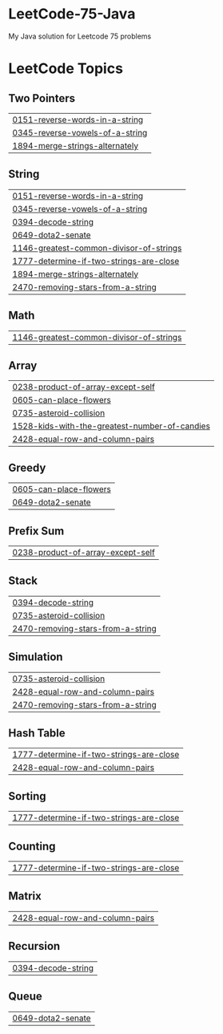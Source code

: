 # LeetCode-75-Java
My Java solution for Leetcode 75 problems 

<!---LeetCode Topics Start-->
# LeetCode Topics
## Two Pointers
|  |
| ------- |
| [0151-reverse-words-in-a-string](https://github.com/SanthiyaNehru/LeetCode-75-Java/tree/master/0151-reverse-words-in-a-string) |
| [0345-reverse-vowels-of-a-string](https://github.com/SanthiyaNehru/LeetCode-75-Java/tree/master/0345-reverse-vowels-of-a-string) |
| [1894-merge-strings-alternately](https://github.com/SanthiyaNehru/LeetCode-75-Java/tree/master/1894-merge-strings-alternately) |
## String
|  |
| ------- |
| [0151-reverse-words-in-a-string](https://github.com/SanthiyaNehru/LeetCode-75-Java/tree/master/0151-reverse-words-in-a-string) |
| [0345-reverse-vowels-of-a-string](https://github.com/SanthiyaNehru/LeetCode-75-Java/tree/master/0345-reverse-vowels-of-a-string) |
| [0394-decode-string](https://github.com/SanthiyaNehru/LeetCode-75-Java/tree/master/0394-decode-string) |
| [0649-dota2-senate](https://github.com/SanthiyaNehru/LeetCode-75-Java/tree/master/0649-dota2-senate) |
| [1146-greatest-common-divisor-of-strings](https://github.com/SanthiyaNehru/LeetCode-75-Java/tree/master/1146-greatest-common-divisor-of-strings) |
| [1777-determine-if-two-strings-are-close](https://github.com/SanthiyaNehru/LeetCode-75-Java/tree/master/1777-determine-if-two-strings-are-close) |
| [1894-merge-strings-alternately](https://github.com/SanthiyaNehru/LeetCode-75-Java/tree/master/1894-merge-strings-alternately) |
| [2470-removing-stars-from-a-string](https://github.com/SanthiyaNehru/LeetCode-75-Java/tree/master/2470-removing-stars-from-a-string) |
## Math
|  |
| ------- |
| [1146-greatest-common-divisor-of-strings](https://github.com/SanthiyaNehru/LeetCode-75-Java/tree/master/1146-greatest-common-divisor-of-strings) |
## Array
|  |
| ------- |
| [0238-product-of-array-except-self](https://github.com/SanthiyaNehru/LeetCode-75-Java/tree/master/0238-product-of-array-except-self) |
| [0605-can-place-flowers](https://github.com/SanthiyaNehru/LeetCode-75-Java/tree/master/0605-can-place-flowers) |
| [0735-asteroid-collision](https://github.com/SanthiyaNehru/LeetCode-75-Java/tree/master/0735-asteroid-collision) |
| [1528-kids-with-the-greatest-number-of-candies](https://github.com/SanthiyaNehru/LeetCode-75-Java/tree/master/1528-kids-with-the-greatest-number-of-candies) |
| [2428-equal-row-and-column-pairs](https://github.com/SanthiyaNehru/LeetCode-75-Java/tree/master/2428-equal-row-and-column-pairs) |
## Greedy
|  |
| ------- |
| [0605-can-place-flowers](https://github.com/SanthiyaNehru/LeetCode-75-Java/tree/master/0605-can-place-flowers) |
| [0649-dota2-senate](https://github.com/SanthiyaNehru/LeetCode-75-Java/tree/master/0649-dota2-senate) |
## Prefix Sum
|  |
| ------- |
| [0238-product-of-array-except-self](https://github.com/SanthiyaNehru/LeetCode-75-Java/tree/master/0238-product-of-array-except-self) |
## Stack
|  |
| ------- |
| [0394-decode-string](https://github.com/SanthiyaNehru/LeetCode-75-Java/tree/master/0394-decode-string) |
| [0735-asteroid-collision](https://github.com/SanthiyaNehru/LeetCode-75-Java/tree/master/0735-asteroid-collision) |
| [2470-removing-stars-from-a-string](https://github.com/SanthiyaNehru/LeetCode-75-Java/tree/master/2470-removing-stars-from-a-string) |
## Simulation
|  |
| ------- |
| [0735-asteroid-collision](https://github.com/SanthiyaNehru/LeetCode-75-Java/tree/master/0735-asteroid-collision) |
| [2428-equal-row-and-column-pairs](https://github.com/SanthiyaNehru/LeetCode-75-Java/tree/master/2428-equal-row-and-column-pairs) |
| [2470-removing-stars-from-a-string](https://github.com/SanthiyaNehru/LeetCode-75-Java/tree/master/2470-removing-stars-from-a-string) |
## Hash Table
|  |
| ------- |
| [1777-determine-if-two-strings-are-close](https://github.com/SanthiyaNehru/LeetCode-75-Java/tree/master/1777-determine-if-two-strings-are-close) |
| [2428-equal-row-and-column-pairs](https://github.com/SanthiyaNehru/LeetCode-75-Java/tree/master/2428-equal-row-and-column-pairs) |
## Sorting
|  |
| ------- |
| [1777-determine-if-two-strings-are-close](https://github.com/SanthiyaNehru/LeetCode-75-Java/tree/master/1777-determine-if-two-strings-are-close) |
## Counting
|  |
| ------- |
| [1777-determine-if-two-strings-are-close](https://github.com/SanthiyaNehru/LeetCode-75-Java/tree/master/1777-determine-if-two-strings-are-close) |
## Matrix
|  |
| ------- |
| [2428-equal-row-and-column-pairs](https://github.com/SanthiyaNehru/LeetCode-75-Java/tree/master/2428-equal-row-and-column-pairs) |
## Recursion
|  |
| ------- |
| [0394-decode-string](https://github.com/SanthiyaNehru/LeetCode-75-Java/tree/master/0394-decode-string) |
## Queue
|  |
| ------- |
| [0649-dota2-senate](https://github.com/SanthiyaNehru/LeetCode-75-Java/tree/master/0649-dota2-senate) |
<!---LeetCode Topics End-->
